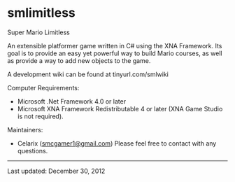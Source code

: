 smlimitless
===========

Super Mario Limitless

An extensible platformer game written in C# using the XNA Framework.  Its goal is to provide an easy yet powerful way
to build Mario courses, as well as provide a way to add new objects to the game.

A development wiki can be found at tinyurl.com/smlwiki

Computer Requirements:
- Microsoft .Net Framework 4.0 or later
- Microsoft XNA Framework Redistributable 4 or later (XNA Game Studio is not required).

Maintainers:
- Celarix (smcgamer1@gmail.com)
Please feel free to contact with any questions.


------
Last updated: December 30, 2012
